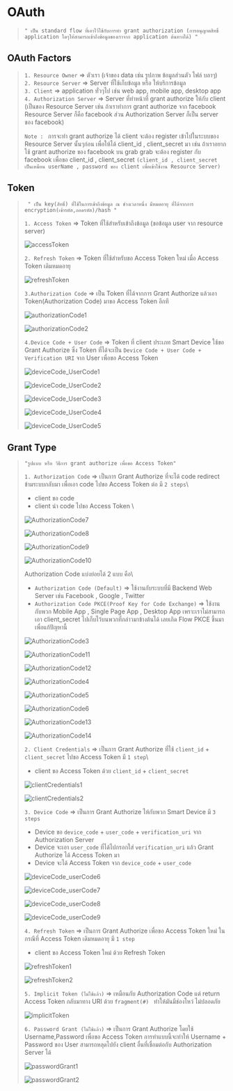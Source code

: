 # OAuth
> `" เป็น standard flow ที่เอาไว้ใช้กับการทำ grant authorization (การอนุญาตสิทธิ์ application ใดๆให้สามารถเข้าถึงข้อมูลของเราจาก application ต้นทางได้) "`

## OAuth Factors
> `1. Resource Owner` => ตัวเรา (เจ้าของ data เช่น รูปภาพ ข้อมูลส่วนตัว ไฟล์ บลาๆ) \
> `2. Resource Server` => Server ที่ใช้เก็บข้อมูล หรือ ให้บริการข้อมูล \
> `3. Client` => application ทั่วๆไป เช่น web app, mobile app, desktop app  \
> `4. Authorization Server` => Server ที่ทำหน้าที่ grant authorize ให้กับ client (เป็นของ Resource Server เช่น ถ้าเราทำการ grant authorize จาก facebook Resource Server ก็คือ facebook ส่วน Authorization Server ก็เป็น server ของ facebook)
>
> `Note : ` การจะทำ grant authorize ได้ client จะต้อง register เข้าไปในระบบของ Resource Server นั้นๆก่อน เพื่อให้ได้ client_id , client_secret มา เช่น ถ้าเราอยากใช้ grant authorize ของ facebook บน grab grab จะต้อง register กับ facebook เพื่อขอ client_id , client_secret `(client_id , client_secret เป็นเหมือน userName , password ของ client เพื่อเข้าใช้งาน Resource Server) `

## Token
> ` " เป็น key(สิทธิ์) ที่ใช้ในการเข้าถึงข้อมูล ณ ช่วงเวลาหนึ่ง มีหมดอายุ ที่ได้จากการ encryption(เข้ารหัส,ถอดรหัส)/hash "` 
>
> `1. Access Token` => Token ที่ใช้สำหรับเข้าถึงข้อมูล (ขอข้อมูล user จาก resource server)
>
> ![accessToken](AccessToken.png)
>
> `2. Refresh Token` => Token ที่ใช้สำหรับขอ Access Token ใหม่ เมื่อ Access Token เดิมหมดอายุ
>
> ![refreshToken](RefreshToken.png)
>
> `3.Authorization Code` => เป็น Token ที่ได้จากการ Grant Authorize แล้วเอา Token(Authorization Code) มาขอ Access Token อีกที
>
> ![authorizationCode1](AuthorizationCode1.png)
>
> ![authorizationCode2](AuthorizationCode2.png)
>
> `4.Device Code + User Code` => Token ที่ client ประเภท Smart Device ใช้ขอ Grant Authorize ซึ่ง Token ที่ได้จะเป็น `Device Code + User Code + Verification URI` จาก User เพื่อขอ Access Token
>
> ![deviceCode_UserCode1](DeviceCode_UserCode1.png)
>
> ![deviceCode_UserCode2](DeviceCode_UserCode2.png)
>
> ![deviceCode_UserCode3](DeviceCode_UserCode3.png)
>
> ![deviceCode_UserCode4](DeviceCode_UserCode4.png)
>
> ![deviceCode_UserCode5](DeviceCode_UserCode5.png)

## Grant Type
> ` "รูปแบบ หรือ วิธีการ grant authorize เพื่อขอ Access Token" `
>
> `1. Authorization Code` => เป็นการ Grant Authorize ที่จะได้ code redirect ข้ามระบบกลับมา เพื่อเอา code ไปขอ Access Token ต่อ มี `2 steps`\
> - client ขอ code 
> - client นำ code ไปขอ Access Token \
>
> ![AuthorizationCode7](AuthorizationCode7.png)
>
> ![AuthorizationCode8](AuthorizationCode8.png)
>
> ![AuthorizationCode9](AuthorizationCode9.png)
>
> ![AuthorizationCode10](AuthorizationCode10.png)
>
> Authorization Code แบ่งย่อยได้ 2 แบบ คือ\
> - `Authorization Code (Default)`
>   => ใช้งานกับระบบที่มี Backend Web Server เช่น Facebook , Google , Twitter
> - `Authorization Code PKCE(Proof Key for Code Exchange)`
>   => ใช้งานกับพวก Mobile App , Single Page App , Desktop App เพราะเราไม่สามารถเอา client_secret ไปเก็บไว้บนพวกที่กล่าวมาข้างต้นได้ เลยเกิด Flow PKCE ขึ้นมาเพื่อแก้ปัญหานี้ 
>
> ![AuthorizationCode3](AuthorizationCode3.png)
>
> ![AuthorizationCode11](AuthorizationCode11.png)
>
> ![AuthorizationCode12](AuthorizationCode12.png)
>
> ![AuthorizationCode4](AuthorizationCode4.png)
>
> ![AuthorizationCode5](AuthorizationCode5.png)
>
> ![AuthorizationCode6](AuthorizationCode6.png)
>
> ![AuthorizationCode13](AuthorizationCode13.png)
>
> ![AuthorizationCode14](AuthorizationCode14.png)
>
> `2. Client Credentials` => เป็นการ Grant Authorize ที่ใช้ `client_id` + `client_secret` ไปขอ Access Token มี `1 step`\
> - client ขอ Access Token ด้วย `client_id` + `client_secret`
>
> ![clientCredentials1](ClientCredentials1.png)
>
> ![clientCredentials2](ClientCredentials2.png)
>
> `3. Device Code` => เป็นการ Grant Authorize ให้กับพวก Smart Device มี `3 steps`
> - Device ขอ `device_code` + `user_code` + `verification_uri` จาก Authorization Server
> - Device จะเอา `user_code` ที่ได้ไปกรอกใส่ `verification_uri` แล้ว Grant Authorize ได้ Access Token มา
> - Device จะได้ Access Token จาก `device_code` + `user_code`
>
> ![deviceCode_userCode6](DeviceCode_UserCode6.png)
>
> ![deviceCode_userCode7](DeviceCode_UserCode7.png)
>
> ![deviceCode_userCode8](DeviceCode_UserCode8.png)
>
> ![deviceCode_userCode9](DeviceCode_UserCode9.png)
>
> `4. Refresh Token` => เป็นการ Grant Authorize เพื่อขอ Access Token ใหม่ ในกรณีที่ Access Token เดิมหมดอายุ มี `1 step`
> - client ขอ Access Token ใหม่ ด้วย Refresh Token
> 
> ![refreshToken1](RefreshToken1.png)
>
> ![refreshToken2](RefreshToken2.png)
>
> `5. Implicit Token (ไม่ใช้แล้ว)` => เหมือนกับ Authorization Code แต่ return Access Token กลับมาทาง URI ด้วย `fragment(#) ` ทำให้มันมีช่องโหว่ ไม่ปลอดภัย
>
>![implicitToken](ImplicitToken.png)
>
> `6. Password Grant (ไม่ใช้แล้ว)` => เป็นการ Grant Authorize โดยใช้ Username,Password เพื่อขอ Access Token การทำแบบนี้จะทำให้ Username + Password ของ User สามารถหลุดไปยัง client อื่นที่เชื่อมต่อกับ Authorization Server ได้
>
>![passwordGrant1](PasswordGrant1.png)
>
>![passwordGrant2](PasswordGrant2.png)
